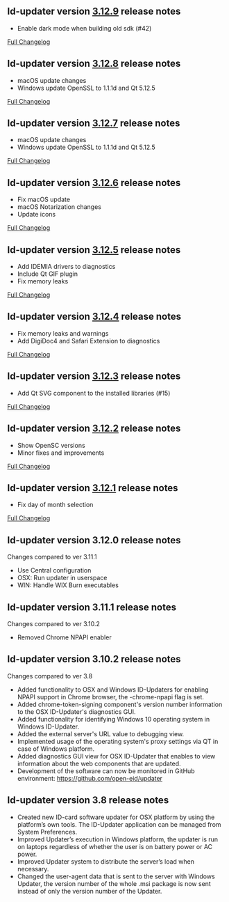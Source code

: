 Id-updater version [3.12.9](https://github.com/open-eid/updater/releases/tag/v3.12.9) release notes
--------------------------------------
- Enable dark mode when building old sdk (#42)

[Full Changelog](https://github.com/open-eid/updater/compare/v3.12.8...v3.12.9)

Id-updater version [3.12.8](https://github.com/open-eid/updater/releases/tag/v3.12.8) release notes
--------------------------------------
- macOS update changes
- Windows update OpenSSL to 1.1.1d and Qt 5.12.5

[Full Changelog](https://github.com/open-eid/updater/compare/v3.12.7...v3.12.8)

Id-updater version [3.12.7](https://github.com/open-eid/updater/releases/tag/v3.12.7) release notes
--------------------------------------
- macOS update changes
- Windows update OpenSSL to 1.1.1d and Qt 5.12.5

[Full Changelog](https://github.com/open-eid/updater/compare/v3.12.6...v3.12.7)

Id-updater version [3.12.6](https://github.com/open-eid/updater/releases/tag/v3.12.6) release notes
--------------------------------------
- Fix macOS update
- macOS Notarization changes
- Update icons

[Full Changelog](https://github.com/open-eid/updater/compare/v3.12.5...v3.12.6)

Id-updater version [3.12.5](https://github.com/open-eid/updater/releases/tag/v3.12.5) release notes
--------------------------------------
- Add IDEMIA drivers to diagnostics
- Include Qt GIF plugin
- Fix memory leaks

[Full Changelog](https://github.com/open-eid/updater/compare/v3.12.4...v3.12.5)

Id-updater version [3.12.4](https://github.com/open-eid/updater/releases/tag/v3.12.4) release notes
--------------------------------------
- Fix memory leaks and warnings
- Add DigiDoc4 and Safari Extension to diagnostics

[Full Changelog](https://github.com/open-eid/updater/compare/v3.12.3...v3.12.4)

Id-updater version [3.12.3](https://github.com/open-eid/updater/releases/tag/v3.12.3) release notes
--------------------------------------
- Add Qt SVG component to the installed libraries (#15)

[Full Changelog](https://github.com/open-eid/updater/compare/v3.12.2...v3.12.3)

Id-updater version [3.12.2](https://github.com/open-eid/updater/releases/tag/v3.12.2) release notes
--------------------------------------
- Show OpenSC versions
- Minor fixes and improvements

[Full Changelog](https://github.com/open-eid/updater/compare/v3.12.1...v3.12.2)

Id-updater version [3.12.1](https://github.com/open-eid/updater/releases/tag/v3.12.1) release notes
--------------------------------------
- Fix day of month selection

[Full Changelog](https://github.com/open-eid/updater/compare/v3.12.0...v3.12.1)


Id-updater version 3.12.0 release notes
--------------------------------------
Changes compared to ver 3.11.1

- Use Central configuration
- OSX: Run updater in userspace
- WIN: Handle WIX Burn executables


Id-updater version 3.11.1 release notes
--------------------------------------
Changes compared to ver 3.10.2

- Removed Chrome NPAPI enabler


Id-updater version 3.10.2 release notes
--------------------------------------
Changes compared to ver 3.8

- Added functionality to OSX and Windows ID-Updaters for enabling NPAPI support in Chrome browser, the -chrome-npapi flag is set.
- Added chrome-token-signing component's version number information to the OSX ID-Updater's diagnostics GUI.
- Added functionality for identifying Windows 10 operating system in Windows ID-Updater.
- Added the external server's URL value to debugging view.
- Implemented usage of the operating system's proxy settings via QT in case of Windows platform.
- Added diagnostics GUI view for OSX ID-Updater that enables to view information about the web components that are updated.
- Development of the software can now be monitored in GitHub environment: https://github.com/open-eid/updater


Id-updater version 3.8 release notes
--------------------------------------

- Created new ID-card software updater for OSX platform by using the platform’s own tools. The ID-Updater application can be managed from System Preferences.
- Improved Updater’s execution in Windows platform, the updater is run on laptops regardless of whether the user is on battery power or AC power. 
- Improved Updater system to distribute the server’s load when necessary. 
- Changed the user-agent data that is sent to the server with Windows Updater, the version number of the whole .msi package is now sent instead of only the version number of the Updater.
